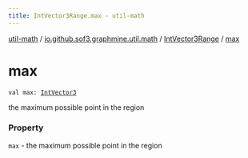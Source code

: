 ```yaml
---
title: IntVector3Range.max - util-math
---
```


[util-math](../../index.html) / [io.github.sof3.graphmine.util.math](../index.html) / [IntVector3Range](index.html) / [max](./max.html)

# max

`val max: `[`IntVector3`](../-int-vector3/index.html)

the maximum possible point in the region

### Property

`max` - the maximum possible point in the region